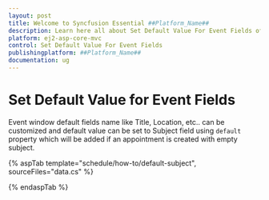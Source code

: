 ```yaml
---
layout: post
title: Welcome to Syncfusion Essential ##Platform_Name##
description: Learn here all about Set Default Value For Event Fields of Syncfusion Essential ##Platform_Name## widgets based on HTML5 and jQuery.
platform: ej2-asp-core-mvc
control: Set Default Value For Event Fields
publishingplatform: ##Platform_Name##
documentation: ug
---
```


# Set Default Value for Event Fields

Event window default fields name like Title, Location, etc.. can be customized and default value can be set to Subject field using `default` property which will be added if an appointment is created with empty subject.

{% aspTab template="schedule/how-to/default-subject", sourceFiles="data.cs"  %}

{% endaspTab %}